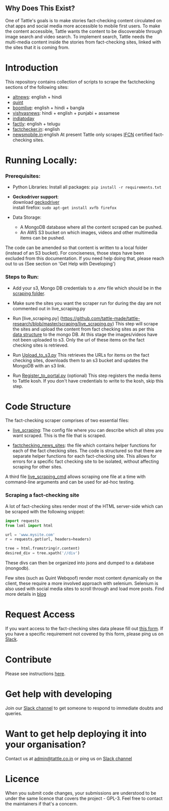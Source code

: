 ## Why Does This Exist?

One of Tattle's goals is to make stories fact-checking content circulated on chat apps and social media more accessible to mobile first users. To make the content accessible, Tattle wants the content to be discoverable through image search and video search. To implement search, Tattle needs the multi-media content inside the stories from fact-checking sites, linked with the sites that it is coming from.  

# Introduction
This repository contains collection of scripts to scrape the factchecking sections of the following sites:

- [altnews](https://www.altnews.in/): english + hindi  
- [quint](https://www.thequint.com/news/webqoof)
- [boomlive](https://www.boomlive.in/): english + hindi + bangla
- [vishvasnews](https://www.vishvasnews.com): hindi + english + punjabi + assamese
- [indiatoday](https://www.indiatoday.in/fact-check)
- [factly](https://factly.in/category/fact-check/fake-news/): english + telugu  
- [factchecker.in](https://www.factchecker.in/): english
- [newsmobile.in](https://newsmobile.in/articles/category/nm-fact-checker):english
At present Tattle only scrapes [IFCN](https://ifcncodeofprinciples.poynter.org/signatories) certified fact-checking sites. 

# Running Locally:

### Prerequisites:

* Python Libraries: Install all packages: `pip install -r requirements.txt`

* **Geckodriver support**:\
download [geckodriver](https://github.com/mozilla/geckodriver/releases)\
install firefox: `sudo apt-get install xvfb firefox`

* Data Storage: 
  * A MongoDB database where all the content scraped can be pushed.
  * An AWS S3 bucket on which images, videos and other multimedia items can be pushed. 

The code can be amended so that content is written to a local folder (instead of an S3 bucket). For conciseness, those steps have been excluded from this documentation. If you need help doing that, please reach out to us (See section on 'Get Help with Developing')

### Steps to Run:

* Add your s3, Mongo DB credentials to a .env file which should be in the [scraping folder](https://github.com/tattle-made/tattle-research/tree/master/scraping).
* Make sure the sites you want the scraper run for during the day are not commented out in live_scraping.py
* Run [live_scraping.py] (https://github.com/tattle-made/tattle-research/blob/master/scraping/live_scraping.py)
This step will scrape the sites and upload the content from fact checking sites as per this [data structure](http://blog.tattle.co.in/scraping-fact-checked-news/) to the mongo DB. At this stage the images/videos have not been uploaded to s3. Only the url of these items on the fact checking sites is retrieved. 

* Run [Upload_to_s3.py](https://github.com/tattle-made/tattle-research/blob/master/scraping/upload_to_s3.py)
This retrieves the URLs for items on the fact checking sites, downloads them to an s3 bucket and updates the MongoDB with an s3 link. 

* Run [Register_to_portal.py](https://github.com/tattle-made/tattle-research/blob/master/scraping/register_to_portal.py) (optional)
This step registers the media items to Tattle kosh. If you don't have credentials to write to the kosh, skip this step. 

# Code Structure

The fact-checking scraper comprises of two essential files:

* [live_scraping](https://github.com/tattle-made/tattle-research/blob/master/live_scraping.py): The config file where you can describe which all sites you want scraped. This is the file that is scraped. 

* [factchecking_news_sites](https://github.com/tattle-made/tattle-research/blob/master/factchecking_news_sites.py): the file which contains helper functions for each of the fact checking sites. The code is structured so that there are separate helper functions for each fact-checking site. This allows for errors for a specific fact checking site to be isolated, without affecting scraping for other sites. 

A third file [live_scraping_cmd](https://github.com/tattle-made/tattle-research/blob/master/live_scraping_cmd.py) allows scraping one file at a time with command-line arguments and can be used for ad-hoc testing. 

### Scraping a fact-checking site
A lot of fact-checking sites render most of the HTML server-side which can be scraped with the following snippet:
```python
import requests
from lxml import html

url = 'www.mysite.com'
r = requests.get(url, headers=headers)

tree = html.fromstring(r.content)
desired_div = tree.xpath('//div')
```
These divs can then be organized into jsons and dumped to a database (mongodb).

Few sites (such as Quint Webqoof) render most content dynamically on the client, these require a more involved approach with selenium. Selenium is also used with social media sites to scroll through and load more posts.
Find more details in [blog](http://blog.tattle.co.in/scraping-fact-checked-news/)

# Request Access
If you want access to the fact-checking sites data please fill out [this form](https://docs.google.com/forms/d/e/1FAIpQLSd6KtwsHiS1JaIME0D7n6CDrqZR3swI4D9i8fR2kr1Lp2CTvA/viewform?usp=sf_link). If you have a specific requirement not covered by this form, please ping us on [Slack](https://join.slack.com/t/tattle-workspace/shared_invite/zt-da07n75v-kIw9Z5b~_gDKP~JsScP1Vg). 

# Contribute
Please see instructions [here](CONTRIBUTE.md).

# Get help with developing

Join our [Slack channel](https://join.slack.com/t/tattle-workspace/shared_invite/zt-da07n75v-kIw9Z5b~_gDKP~JsScP1Vg) to get someone to respond to immediate doubts and queries.

# Want to get help deploying it into your organisation?

Contact us at admin@tattle.co.in or ping us on [Slack channel](https://join.slack.com/t/tattle-workspace/shared_invite/zt-da07n75v-kIw9Z5b~_gDKP~JsScP1Vg)


# Licence
When you submit code changes, your submissions are understood to be under the same licence that covers the project - GPL-3. Feel free to contact the maintainers if that's a concern.

